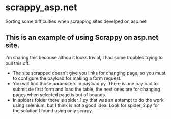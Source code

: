 # scrappy_asp.net
Sorting some difficulties when scrapping sites develped on asp.net

## This is an example of using Scrappy on asp.net site.

I'm sharing this becouse althou it looks trivial, I had some troubles trying to pull this off.

* The site scrapped doesn't give you links for changing page, so you must to configure the payload for making a form request.
* You will find those paramaters in payload.py. There is one payload to submit de first form and load the table, the next ones are for changing pages when selected page is out of bounds.
* In spiders folder there is spider_1.py that was an aptempt to do the work using selenium, but I think is not a good idea. Look for spider_2.py for the solution I found using only scrapy.
